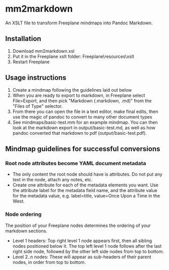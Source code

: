 # mm2markdown

An XSLT file to transform Freeplane mindmaps into Pandoc Markdown.

## Installation

1. Download mm2markdown.xsl
2. Put it in the Freeplane xslt folder: Freeplane\resources\xslt
3. Restart Freeplane

## Usage instructions

1. Create a mindmap following the guidelines laid out below
2. When you are ready to export to markdown, in Freeplane select File>Export, and then pick "Markdown (.markdown, .md)" from the "Files of Type" selector.
3. From there you can open the file in a text editor, make final edits, then use the magic of pandoc to convert to many other document types
4. See mindmaps/basic-test.mm for an example mindmap. You can then look at the markdown export in output/basic-test.md, as well as how pandoc converted that markdown to pdf (output/basic-test.pdf).

## Mindmap guidelines for successful conversions

### Root node attributes become YAML document metadata

* The only content the root node should have is attributes. Do not put any text in the node, attach any notes, etc.
* Create one attribute for each of the metadata elements you want. Use the attribute label for the metadata field name, and the attribute value for the metadata value, e.g. label=title, value=Once Upon a Time in the West.

### Node ordering

The position of your Freeplane nodes determines the ordering of your markdown sections.

* Level 1 headers: Top right level 1 node appears first, then all sibling nodes positioned below it. The top left level 1 node follows after the last right side node, followed by the other left side nodes from top to bottom.
* Level 2..n nodes: These will appear as sub-headers of their parent nodes, in order from top to bottom.